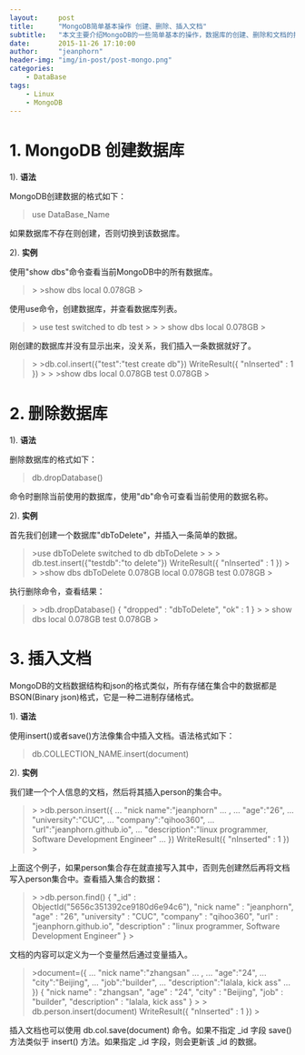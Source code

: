```yaml
---
layout:     post
title:      "MongoDB简单基本操作 创建、删除、插入文档" 
subtitle:   "本文主要介绍MongoDB的一些简单基本的操作，数据库的创建、删除和文档的插入。后续会有其他操作的介绍"
date:       2015-11-26 17:10:00
author:     "jeanphorn"
header-img: "img/in-post/post-mongo.png"
categories:
    - DataBase
tags:
    - Linux 
    - MongoDB
---
```


# 1. MongoDB 创建数据库

1). **语法**

MongoDB创建数据的格式如下：

> use DataBase_Name

如果数据库不存在则创建，否则切换到该数据库。

2). **实例**

使用"show dbs"命令查看当前MongoDB中的所有数据库。

>
> \>
> \>show dbs
> local  0.078GB
> \>
> 

使用use命令，创建数据库，并查看数据库列表。

> 
> \> use test
> switched to db test
> \>
> \>
> \> show dbs
> local  0.078GB
> \>
> 

刚创建的数据库并没有显示出来，没关系，我们插入一条数据就好了。

> 
> \>
> \>db.col.insert({"test":"test create db"})
> WriteResult({ "nInserted" : 1 })
> \>
> \>
> \>show dbs
> local  0.078GB
> test   0.078GB
> \>
> 

# 2. 删除数据库

1). **语法**

删除数据库的格式如下：

> db.dropDatabase()

命令时删除当前使用的数据库，使用"db"命令可查看当前使用的数据名称。

2). **实例**

首先我们创建一个数据库"dbToDelete"，并插入一条简单的数据。

> 
> \>use dbToDelete
> switched to db dbToDelete
> \>
> \>
> \> db.test.insert({"testdb":"to delete"})
> WriteResult({ "nInserted" : 1 })
> \>
> \> 
> \>show dbs
> dbToDelete  0.078GB
> local       0.078GB
> test        0.078GB
> \>
> 

执行删除命令，查看结果：

> 
> \>
> \>db.dropDatabase()
> { "dropped" : "dbToDelete", "ok" : 1 }
> \>
> \> show dbs
> local       0.078GB
> test        0.078GB
> \>
>

# 3. 插入文档

MongoDB的文档数据结构和json的格式类似，所有存储在集合中的数据都是BSON(Binary json)格式，它是一种二进制存储格式。

1). **语法**

使用insert()或者save()方法像集合中插入文档。语法格式如下：

> db.COLLECTION_NAME.insert(document)

2). **实例**

我们建一个个人信息的文档，然后将其插入person的集合中。

>
> \> 
> \>db.person.insert({
>    ... "nick name":"jeanphorn"
>    ... ,
>    ... "age":"26",
>    ... "university":"CUC",
>    ... "company":"qihoo360",
>    ... "url":"jeanphorn.github.io",
>    ... "description":"linux programmer, Software Development Engineer"
>    ... })
> WriteResult({ "nInserted" : 1 })
> \>
>

上面这个例子，如果person集合存在就直接写入其中，否则先创建然后再将文档写入person集合中。查看插入集合的数据：

>
> \>
> \>db.person.find()
> { "_id" : ObjectId("5656c351392ce9180d6e94c6"), "nick name" : "jeanphorn", "age" : "26", "university" : "CUC", "company" : "qihoo360", "url" : "jeanphorn.github.io", "description" : "linux programmer, Software Development Engineer" }
> \>
>

文档的内容可以定义为一个变量然后通过变量插入。

>
> 
> \>document=({
>    ... "nick name":"zhangsan"
>    ... ,
>    ... "age":"24",
>    ... "city":"Beijing",
>    ... "job":"builder",
>    ... "description":"lalala, kick ass"
>    ... })
> {
>    "nick name" : "zhangsan",
>    "age" : "24",
>    "city" : "Beijing",
>    "job" : "builder",
>    "description" : "lalala, kick ass"
> } 
> \> 
> \> db.person.insert(document)
> WriteResult({ "nInserted" : 1 })
> \>
>

插入文档也可以使用 db.col.save(document) 命令。如果不指定 _id 字段 save() 方法类似于 insert() 方法。如果指定 _id 字段，则会更新该 _id 的数据。
 
